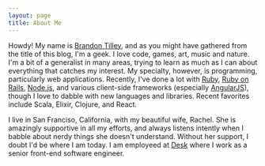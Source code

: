 ```yaml
---
layout: page
title: About Me
---
```


Howdy! My name is [Brandon Tilley](/contact.html), and as you might have gathered from the title of this blog, I'm a geek. I love code, games, art, music and nature. I'm a bit of a generalist in many areas, trying to learn as much as I can about everything that catches my interest. My specialty, however, is programming, particularly web applications. Recently, I've done a lot with [Ruby](http://ruby-lang.org), [Ruby on Rails](http://rubyonrails.org/), [Node.js](http://nodejs.org/), and various client-side frameworks (especially [AngularJS](http://angularjs.org/)), though I love to dabble with new languages and libraries. Recent favorites include Scala, Elixir, Clojure, and React.

I live in San Franciso, California, with my beautiful wife, Rachel. She is amazingly supportive in all my efforts, and always listens intently when I babble about nerdy things she doesn't understand. Without her support, I doubt I'd be where I am today. I am employeed at [Desk](http://desk.com/) where I work as a senior front-end software engineer.
